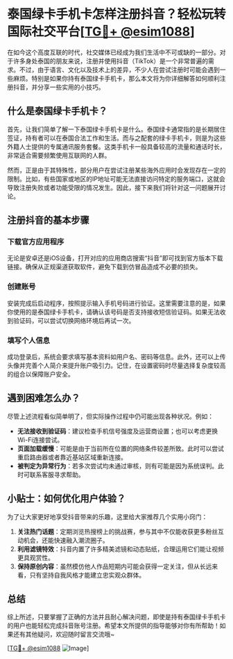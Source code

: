 # 泰国绿卡手机卡怎样注册抖音？轻松玩转国际社交平台[[TG💪+ @esim1088](https://t.me/s/esim1088)]

在如今这个高度互联的时代，社交媒体已经成为我们生活中不可或缺的一部分。对于许多身处泰国的朋友来说，注册并使用抖音（TikTok）是一个非常普遍的需求。不过，由于语言、文化以及技术上的差异，不少人在尝试注册时可能会遇到一些麻烦。特别是如果你持有泰国绿卡手机卡，那么本文将为你详细解答如何顺利注册抖音，并分享一些实用的小技巧。

## 什么是泰国绿卡手机卡？

首先，让我们简单了解一下泰国绿卡手机卡是什么。泰国绿卡通常指的是长期居住签证，持有者可以在泰国合法工作和生活。而与之配套的绿卡手机卡，则是为这些外籍人士提供的专属通讯服务套餐。这类手机卡一般具备较高的流量和通话时长，非常适合需要频繁使用互联网的人群。

然而，正是由于其特殊性，部分用户在尝试注册某些海外应用时会发现存在一定的限制。比如，有些国家或地区的IP地址可能无法直接访问特定的服务端口，这就会导致注册失败或者功能受限的情况发生。因此，接下来我们将针对这一问题展开讨论。

## 注册抖音的基本步骤

### 下载官方应用程序

无论是安卓还是iOS设备，打开对应的应用商店搜索“抖音”即可找到官方版本下载链接。确保从正规渠道获取软件，避免下载到仿冒品造成不必要的损失。

### 创建账号

安装完成后启动程序，按照提示输入手机号码进行验证。这里需要注意的是，如果你使用的是泰国绿卡手机卡，请确认该号码是否支持接收短信验证码。如果无法收到验证码，可以尝试切换网络环境后再试一次。

### 填写个人信息

成功登录后，系统会要求填写基本资料如用户名、密码等信息。此外，还可以上传头像并完善个人简介来提升账户吸引力。记住，在设置密码时尽量选择复杂度较高的组合以保障账户安全。

## 遇到困难怎么办？

尽管上述流程看似简单明了，但实际操作过程中仍可能出现各种状况。例如：

- **无法接收到验证码**：建议检查手机信号强度及运营商设置；也可以考虑更换Wi-Fi连接尝试。
- **页面加载缓慢**：可能是由于当前所在位置的网络条件较差所致。此时可以尝试重启路由器或者靠近基站区域重新连接。
- **被判定为异常行为**：若多次尝试均未通过审核，则有可能是因为系统误判。此时可联系客服寻求帮助。

## 小贴士：如何优化用户体验？

为了让大家更好地享受抖音带来的乐趣，这里给大家推荐几个实用小窍门：

1. **关注热门话题**：定期浏览热搜榜上的挑战赛，参与其中不仅能收获更多粉丝互动机会，还能快速融入潮流圈子。
2. **利用滤镜特效**：抖音内置了许多精美滤镜和动态贴纸，合理运用它们能让视频更具观赏性。
3. **保持原创内容**：虽然模仿他人作品短期内可能会获得一定关注，但从长远来看，只有坚持自我风格才能建立忠实观众群体。

## 总结

综上所述，只要掌握了正确的方法并且耐心解决问题，即使是持有泰国绿卡手机卡的用户也能轻松完成抖音账号注册。希望本文所提供的指导能够对你有所帮助！如果还有其他疑问，欢迎随时留言交流哦~

[[TG💪+ @esim1088](https://t.me/s/esim1088) ![Image](https://i.postimg.cc/4NQfJmqS/Snipaste-2025-05-13-00-14-12.png)]